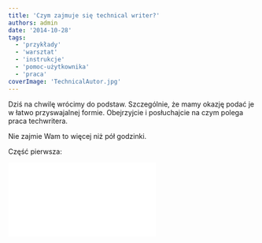 ```yaml
---
title: 'Czym zajmuje się technical writer?'
authors: admin
date: '2014-10-28'
tags:
  - 'przykłady'
  - 'warsztat'
  - 'instrukcje'
  - 'pomoc-użytkownika'
  - 'praca'
coverImage: 'TechnicalAutor.jpg'
---
```


Dziś na chwilę wrócimy do podstaw. Szczególnie, że mamy okazję podać je w łatwo
przyswajalnej formie. Obejrzyjcie i posłuchajcie na czym polega praca
techwritera.

<!--truncate-->

Nie zajmie Wam to więcej niż pół godzinki.

Część pierwsza:

<iframe src="//www.youtube.com/embed/s69W6ZVriwI" width={420} height={315} frameBorder={0} allowFullScreen="allowFullScreen" />

I część druga:

<iframe src="//www.youtube.com/embed/ggHqqu03Unw" width={420} height={315} frameBorder={0} allowFullScreen="allowFullScreen" />

Fajne zajęcie, prawda? A to tylko wierzchołek góry lodowej...
